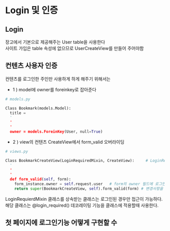 # Login 및 인증
## Login
장고에서 기본으로 제공해주는 User table을 사용한다<br/>
사이트 가입은 table 속성에 없으므로 UserCreateView를 만들어 주어야함

## 컨텐츠 사용자 인증
컨텐츠를 로그인한 주인만 사용하게 하게 해주기 위해서는 
- 1 ) model에 owner를 foreinkey로 잡아준다
```python
# models.py

Class Bookmark(models.Model):
  title = 
  '
  '
  '
  owner = models.ForeinKey(User, null=True)
```
- 2 ) view의 컨텐츠 CreateView에서 form_valid 오버라이딩
```python
# views.py

Class BookmarkCreateView(LoginRequiredMixin, CreateView):     # LoginRequierdMixin 클래스를 상속
  '
  '
  '
  def form_valid(self, form):
    form_instance.owner = self.request.user   # form의 owner 필드에 로그인된 사용자의 User 객체를 호출
    return super(BookmarkCreateView, self).form_valid(form) # 변경사항을 원래 클래스를 호출하여 적용시킨다
```
LoginRequierdMixin 클래스를 상속받는 클래스는 로그인된 경우만 접근이 가능하다.<br/>
해당 클래스는 @login_required() 데코레이팅 기능을 클래스에 적용할때 사용한다.


## 첫 페이지에 로그인기능 어떻게 구현할 수 
